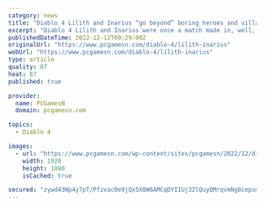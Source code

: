 ```yaml
---
category: news
title: "Diablo 4 Lilith and Inarius “go beyond” boring heroes and villains"
excerpt: "Diablo 4 Lilith and Inarius were once a match made in, well, not heaven, but whether they epitomise good and evil in Blizzard's action RPG game remains blurred ..."
publishedDateTime: 2022-12-12T09:29:00Z
originalUrl: "https://www.pcgamesn.com/diablo-4/lilith-inarius"
webUrl: "https://www.pcgamesn.com/diablo-4/lilith-inarius"
type: article
quality: 87
heat: 87
published: true

provider:
  name: PCGamesN
  domain: pcgamesn.com

topics:
  - Diablo 4

images:
  - url: "https://www.pcgamesn.com/wp-content/sites/pcgamesn/2022/12/diablo-4-lilith-inarius-villain-hero.jpg"
    width: 1920
    height: 1080
    isCached: true

secured: "zywd43Np4y7pT/Pfzxac0e9jQx5X8W6AMCqDYIIUj3ZlQuyQMrqvmNg8cepsmmZdr7vvwoxDZ6fSzH59PLGmg0E4cpaT48qxYFikGLEwwPU/t0BCVKRWYuiEaPYahbjlkbkgVDbFKktyJ+k4Jw6Y9yx8VO8b9ICQfM1+S/ygfuUMGve8KqRQGE+q/aWBNwdjaZHy9Cr6SQIkdWtwIsQafbi8wdEeF9aqCr48Cp9ai9y8mRZrUHmXA3SWN19D2EzTSMlZ4KBw0w/pW4C+u2j8IEP4w3IJAwaLM3zTrYwA4GSB3SZaK3eLDfmPKjSAyn/MmJujX/8Uxrpgwl4mqXs6OF3nYPxiDsCodLsXFDMlQ8E=;HdAY0IpRis7A0F1oGwblkg=="
---
```


